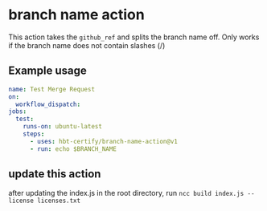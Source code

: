 # branch name action

This action takes the `github_ref` and splits the branch name off. Only works if the branch name does not contain slashes (/)

## Example usage

```yaml
name: Test Merge Request
on:
  workflow_dispatch:
jobs:
  test:
    runs-on: ubuntu-latest
    steps:
      - uses: hbt-certify/branch-name-action@v1
      - run: echo $BRANCH_NAME
```
## update this action
after updating the index.js in the root directory, run `ncc build index.js --license licenses.txt`
